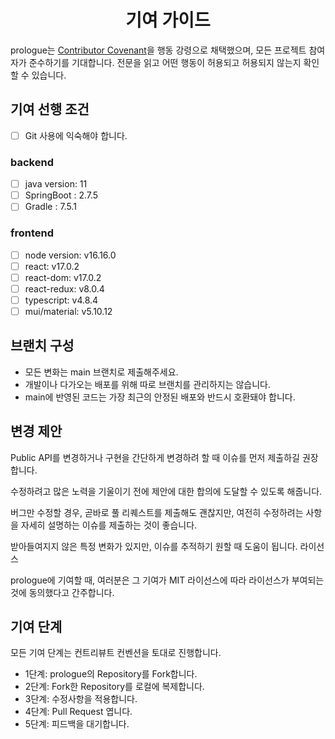 ---
---

<h1 align="center">
기여 가이드
</h1>

prologue는 [Contributor Covenant](./contributorCovenant.md)을 행동 강령으로 채택했으며, 모든 프로젝트 참여자가 준수하기를 기대합니다. 전문을 읽고 어떤 행동이 허용되고 허용되지 않는지 확인할 수 있습니다.

## **기여 선행 조건**

- [ ] Git 사용에 익숙해야 합니다.

### backend

- [ ] java version: 11
- [ ] SpringBoot : 2.7.5
- [ ] Gradle : 7.5.1

### frontend

- [ ] node version: v16.16.0
- [ ] react: v17.0.2
- [ ] react-dom: v17.0.2
- [ ] react-redux: v8.0.4
- [ ] typescript: v4.8.4
- [ ] mui/material: v5.10.12

## **브랜치 구성**

- 모든 변화는 main 브랜치로 제출해주세요.
- 개발이나 다가오는 배포를 위해 따로 브랜치를 관리하지는 않습니다.
- main에 반영된 코드는 가장 최근의 안정된 배포와 반드시 호환돼야 합니다.

## **변경 제안**

Public API를 변경하거나 구현을 간단하게 변경하려 할 때 이슈를 먼저 제출하길 권장합니다.

수정하려고 많은 노력을 기울이기 전에 제안에 대한 합의에 도달할 수 있도록 해줍니다.

버그만 수정할 경우, 곧바로 풀 리퀘스트를 제출해도 괜찮지만, 여전히 수정하려는 사항을 자세히 설명하는 이슈를 제출하는 것이 좋습니다.

받아들여지지 않은 특정 변화가 있지만, 이슈를 추적하기 원할 때 도움이 됩니다.
라이선스

prologue에 기여할 때, 여러분은 그 기여가 MIT 라이선스에 따라 라이선스가 부여되는 것에 동의했다고 간주합니다.

## **기여 단계**

모든 기여 단계는 컨트리뷰트 컨벤션을 토대로 진행합니다.

- 1단계: prologue의 Repository를 Fork합니다.
- 2단계: Fork한 Repository를 로컬에 복제합니다.
- 3단계: 수정사항을 적용합니다.
- 4단계: Pull Request 엽니다.
- 5단계: 피드백을 대기합니다.

